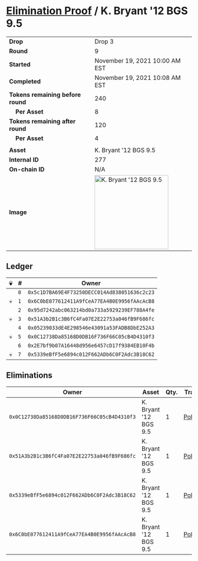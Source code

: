 # [Elimination Proof](./readme.md) / K. Bryant &#039;12 BGS 9.5

|||
|---|---|
| **Drop** | Drop 3 |
| **Round** | 9 |
| **Started** | November 19, 2021 10:00 AM EST |
| **Completed** | November 19, 2021 10:08 AM EST |
| **Tokens remaining before round** | 240 |
| **&nbsp;&nbsp;&nbsp;&nbsp;Per Asset** | 8 |
| **Tokens remaining after round** | 120 |
| **&nbsp;&nbsp;&nbsp;&nbsp;Per Asset** | 4 |
| | |
| **Asset** | K. Bryant &#039;12 BGS 9.5 |
| **Internal ID** | 277 |
| **On-chain ID** | N/A |
| **Image** | <img src="https://tcdn.blokpax.com/94d9199b-dc4e-4157-93a1-56066227c772/107585be0a8c3ece59c350c53648fcf543889f20b3f99adbe7cb15b6578eaf2e.jpg" height="200" alt="K. Bryant &#039;12 BGS 9.5" /> |

## Ledger

| 💀 | # | Owner |
| --- | --- | --- |
|  | `0` | `0x5c1D7BA69E4F73250DECC014Ad838051636c2c23` |
| 💀 | `1` | `0x6C0bE077612411A9fCeA77EA4B0E9956fAAcAcB8` |
|  | `2` | `0x95d7242abc063214bd0a733a5929239EF788A4fe` |
| 💀 | `3` | `0x51A3b2B1c3B6fC4Fa07E2E22753a046fB9F686fc` |
|  | `4` | `0x05239033dE4E298546e43091a53FADB8DbE252A3` |
| 💀 | `5` | `0x0C12738Da85168D0DB16F736F66C05cB4D4310f3` |
|  | `6` | `0x2E7bf9b07A16448d956e6457cD17f9384EB10F4b` |
| 💀 | `7` | `0x5339eBfF5e6894c012F662ADb6C0F2Adc3B18C62` |


## Eliminations

| Owner | Asset | Qty. | Transaction |
| --- | --- | --- | --- |
| `0x0C12738Da85168D0DB16F736F66C05cB4D4310f3` | K. Bryant '12 BGS 9.5 | 1 | [Polygonscan](https://polygonscan.com/tx/0xa601bb57419e0e4b5b31ed5fea6a76f5f0861ab6cb9276e5fe6a4d2d377e7dc6) |
| `0x51A3b2B1c3B6fC4Fa07E2E22753a046fB9F686fc` | K. Bryant '12 BGS 9.5 | 1 | [Polygonscan](https://polygonscan.com/tx/0x580d3df0fe454799f63a98465d2606f88660bb3b41fa9195ff3bf186842c75b4) |
| `0x5339eBfF5e6894c012F662ADb6C0F2Adc3B18C62` | K. Bryant '12 BGS 9.5 | 1 | [Polygonscan](https://polygonscan.com/tx/0xaef0b205f44194c2e35690f447341d3f9b044ffc304a294f7f9db881bc310ef5) |
| `0x6C0bE077612411A9fCeA77EA4B0E9956fAAcAcB8` | K. Bryant '12 BGS 9.5 | 1 | [Polygonscan](https://polygonscan.com/tx/0xac40fab0e006a38ff37993e9c94f42c30772920ad8b65aca99e59d4ef2391f16) |
